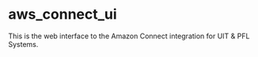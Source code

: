 # aws_connect_ui

This is the web interface to the Amazon Connect integration for UIT & PFL Systems.
